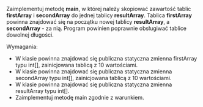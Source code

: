 Zaimplementuj metodę **main**, w której należy skopiować zawartość tablic **firstArray** i **secondArray**
do jednej tablicy **resultArray**.
Tablica **firstArray** powinna znajdować się na początku nowej tablicy **resultArray**, a **secondArray** - za nią.
Program powinien poprawnie obsługiwać tablice dowolnej długości.

Wymagania:

- W klasie powinna znajdować się publiczna statyczna zmienna firstArray typu int[], zainicjowana tablicą z 10
  wartościami.
- W klasie powinna znajdować się publiczna statyczna zmienna secondArray typu int[], zainicjowana tablicą z 10
  wartościami.
- W klasie powinna znajdować się publiczna statyczna zmienna resultArray typu int[].
- Zaimplementuj metodę main zgodnie z warunkiem.